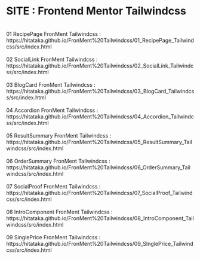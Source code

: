 # SITE : Frontend Mentor Tailwindcss
<br/>
01 RecipePage FronMent Tailwindcss :<br/>
https://hitataka.github.io/FronMent%20Tailwindcss/01_RecipePage_Tailwindcss/src/index.html<br/>
<br/>
02 SocialLink FronMent Tailwindcss :<br/>
https://hitataka.github.io/FronMent%20Tailwindcss/02_SocialLink_Tailwindcss/src/index.html<br/>
<br/>
03 BlogCard FronMent Tailwindcss :<br/>
https://hitataka.github.io/FronMent%20Tailwindcss/03_BlogCard_Tailwindcss/src/index.html<br/>
<br/>
04 Accordion FronMent Tailwindcss :<br/>
https://hitataka.github.io/FronMent%20Tailwindcss/04_Accordion_Tailwindcss/src/index.html<br/>
<br/>
05 ResultSummary FronMent Tailwindcss :<br/>
https://hitataka.github.io/FronMent%20Tailwindcss/05_ResultSummary_Tailwindcss/src/index.html<br/>
<br/>
06 OrderSummary FronMent Tailwindcss :<br/>
https://hitataka.github.io/FronMent%20Tailwindcss/06_OrderSummary_Tailwindcss/src/index.html<br/>
<br/>
07 SocialProof FronMent Tailwindcss :<br/>
https://hitataka.github.io/FronMent%20Tailwindcss/07_SocialProof_Tailwindcss/src/index.html<br/>
<br/>
08 IntroComponent FronMent Tailwindcss :<br/>
https://hitataka.github.io/FronMent%20Tailwindcss/08_IntroComponent_Tailwindcss/src/index.html<br/>
<br/>
09 SinglePrice FronMent Tailwindcss :<br/>
https://hitataka.github.io/FronMent%20Tailwindcss/09_SInglePrice_Tailwindcss/src/index.html<br/>

